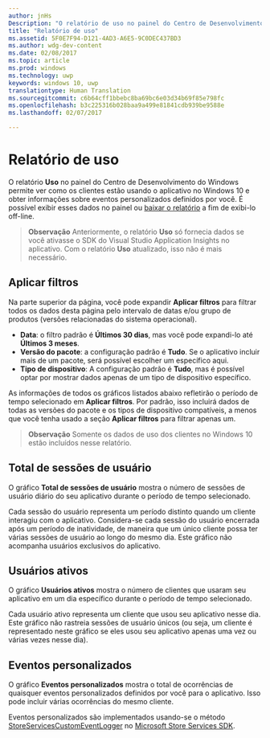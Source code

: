 ```yaml
---
author: jnHs
Description: "O relatório de uso no painel do Centro de Desenvolvimento do Windows permite ver como os clientes estão usando o aplicativo."
title: "Relatório de uso"
ms.assetid: 5F0E7F94-D121-4AD3-A6E5-9C0DEC437BD3
ms.author: wdg-dev-content
ms.date: 02/08/2017
ms.topic: article
ms.prod: windows
ms.technology: uwp
keywords: windows 10, uwp
translationtype: Human Translation
ms.sourcegitcommit: c6b64cff1bbebc8ba69bc6e03d34b69f85e798fc
ms.openlocfilehash: b3c225316b028baa9a499e81841cdb939be9588e
ms.lasthandoff: 02/07/2017

---
```


# <a name="usage-report"></a>Relatório de uso


O relatório **Uso** no painel do Centro de Desenvolvimento do Windows permite ver como os clientes estão usando o aplicativo no Windows 10 e obter informações sobre eventos personalizados definidos por você. É possível exibir esses dados no painel ou [baixar o relatório](download-analytic-reports.md) a fim de exibi-lo off-line.

> **Observação**  Anteriormente, o relatório **Uso** só fornecia dados se você ativasse o SDK do Visual Studio Application Insights no aplicativo. Com o relatório **Uso** atualizado, isso não é mais necessário.

## <a name="apply-filters"></a>Aplicar filtros


Na parte superior da página, você pode expandir **Aplicar filtros** para filtrar todos os dados desta página pelo intervalo de datas e/ou grupo de produtos (versões relacionadas do sistema operacional).

-   **Data**: o filtro padrão é **Últimos 30 dias**, mas você pode expandi-lo até **Últimos 3 meses**.
-   **Versão do pacote**: a configuração padrão é **Tudo**. Se o aplicativo incluir mais de um pacote, será possível escolher um específico aqui.
-   **Tipo de dispositivo**: A configuração padrão é **Tudo**, mas é possível optar por mostrar dados apenas de um tipo de dispositivo específico.

As informações de todos os gráficos listados abaixo refletirão o período de tempo selecionado em **Aplicar filtros**. Por padrão, isso incluirá dados de todas as versões do pacote e os tipos de dispositivo compatíveis, a menos que você tenha usado a seção **Aplicar filtros** para filtrar apenas um.

> **Observação** Somente os dados de uso dos clientes no Windows 10 estão incluídos nesse relatório.

## <a name="total-user-sessions"></a>Total de sessões de usuário

O gráfico **Total de sessões de usuário** mostra o número de sessões de usuário diário do seu aplicativo durante o período de tempo selecionado.

Cada sessão do usuário representa um período distinto quando um cliente interagiu com o aplicativo. Considera-se cada sessão do usuário encerrada após um período de inatividade, de maneira que um único cliente possa ter várias sessões de usuário ao longo do mesmo dia. Este gráfico não acompanha usuários exclusivos do aplicativo.

## <a name="active-users"></a>Usuários ativos

O gráfico **Usuários ativos** mostra o número de clientes que usaram seu aplicativo em um dia específico durante o período de tempo selecionado.

Cada usuário ativo representa um cliente que usou seu aplicativo nesse dia. Este gráfico não rastreia sessões de usuário únicos (ou seja, um cliente é representado neste gráfico se eles usou seu aplicativo apenas uma vez ou várias vezes nesse dia).

## <a name="custom-events"></a>Eventos personalizados

O gráfico **Eventos personalizados** mostra o total de ocorrências de quaisquer eventos personalizados definidos por você para o aplicativo. Isso pode incluir várias ocorrências do mesmo cliente.

Eventos personalizados são implementados usando-se o método [StoreServicesCustomEventLogger](https://msdn.microsoft.com/library/windows/apps/microsoft.services.store.engagement.storeservicescustomeventlogger.log.aspx) no [Microsoft Store Services SDK](../monetize/microsoft-store-services-sdk.md).



 

